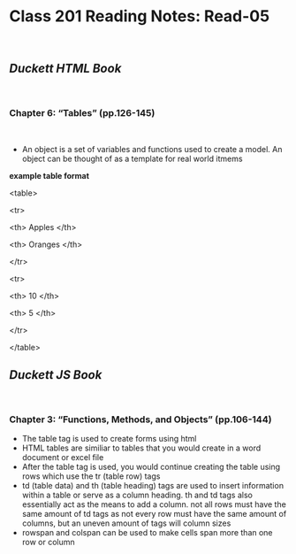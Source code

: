 # Class 201 Reading Notes: Read-05
 
## ***Duckett HTML Book***
 
### Chapter 6: “Tables” (pp.126-145)
 
- An object is a set of variables and functions used to create a model. An object can be thought of as a template for real world itmems

**example table format**

&lt;table&gt;

&lt;tr&gt;

&lt;th&gt; Apples &lt;/th&gt;

&lt;th&gt; Oranges &lt;/th&gt;

&lt;/tr&gt;

&lt;tr&gt;

&lt;th&gt; 10 &lt;/th&gt;

&lt;th&gt; 5 &lt;/th&gt;

&lt;/tr&gt;

&lt;/table&gt;

## ***Duckett JS Book***
 
### Chapter 3: “Functions, Methods, and Objects” (pp.106-144)
- The table tag is used to create forms using html
- HTML tables are similiar to tables that you would create in a word document or excel file
- After the table tag is used, you would continue creating the table using rows which use the tr (table row) tags
- td (table data) and th (table heading) tags are used to insert information within a table or serve as a column heading. th and td tags also essentially act as the means to add a column. not all rows must have the same amount of td tags as not every row must have the same amount of columns, but an uneven amount of tags will column sizes
- rowspan and colspan can be used to make cells span more than one row or column
